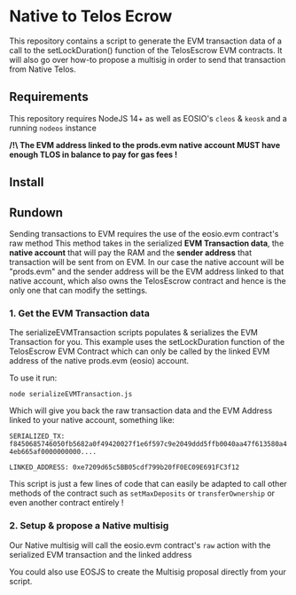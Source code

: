 # Native to Telos Ecrow

This repository contains a script to generate the EVM transaction data of a call to the setLockDuration() function of the TelosEscrow EVM contracts.
It will also go over how-to propose a multisig in order to send that transaction from Native Telos.

## Requirements

This repository requires NodeJS 14+ as well as EOSIO's `cleos` & `keosk` and a running `nodeos` instance

**/!\ The EVM address linked to the prods.evm native account MUST have enough TLOS in balance to pay for gas fees !**

## Install


## Rundown

Sending transactions to EVM requires the use of the eosio.evm contract's raw method
This method takes in the serialized **EVM Transaction data**, the **native account** that will pay the RAM and the **sender address** that transaction will be sent from on EVM.
In our case the native account will be "prods.evm" and the sender address will be the EVM address linked to that native account, which also owns the TelosEscrow contract and hence is the only one that can modify the settings.

### 1. Get the EVM Transaction data

The serializeEVMTransaction scripts populates & serializes the EVM Transaction for you. This example uses the setLockDuration function of the TelosEscrow EVM Contract which can only be called by the linked EVM address of the native prods.evm (eosio) account.


To use it run:

`node serializeEVMTransaction.js`

Which will give you back the raw transaction data and the EVM Address linked to your native account, something like:

```SERIALIZED_TX: f8450685746050fb5682a0f49420027f1e6f597c9e2049ddd5ffb0040aa47f613580a44eb665af0000000000....```

```LINKED_ADDRESS: 0xe7209d65c5BB05cdf799b20fF0EC09E691FC3f12```

This script is just a few lines of code that can easily be adapted to call other methods of the contract such as `setMaxDeposits` or `transferOwnership` or even another contract entirely ! 

### 2. Setup & propose a Native multisig

Our Native multisig will call the eosio.evm contract's `raw` action with the serialized EVM transaction and the linked address

You could also use EOSJS to create the Multisig proposal directly from your script.

